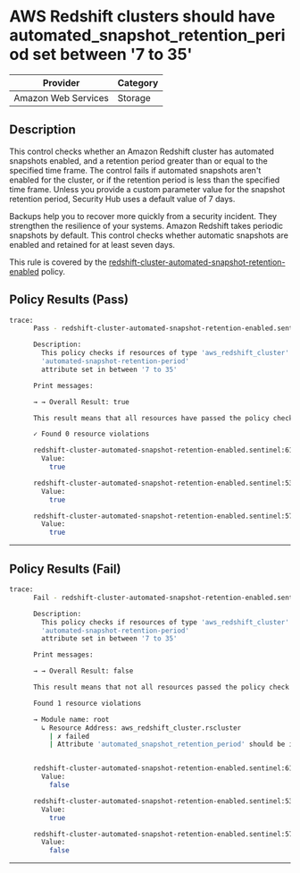 # AWS Redshift clusters should have automated_snapshot_retention_period set between '7 to 35'

| Provider            | Category  |
| ------------------- | --------  |
| Amazon Web Services |  Storage  |

## Description

This control checks whether an Amazon Redshift cluster has automated snapshots enabled, and a retention period greater than or equal to the specified time frame. The control fails if automated snapshots aren't enabled for the cluster, or if the retention period is less than the specified time frame. Unless you provide a custom parameter value for the snapshot retention period, Security Hub uses a default value of 7 days.

Backups help you to recover more quickly from a security incident. They strengthen the resilience of your systems. Amazon Redshift takes periodic snapshots by default. This control checks whether automatic snapshots are enabled and retained for at least seven days.

This rule is covered by the [redshift-cluster-automated-snapshot-retention-enabled](https://github.com/hashicorp/policy-library-FSBP-Policy-Set-for-AWS-Terraform/blob/main/policies/redshift/redshift-cluster-automated-snapshot-retention-enabled.sentinel) policy.

## Policy Results (Pass)

```bash
trace:
      Pass - redshift-cluster-automated-snapshot-retention-enabled.sentinel

      Description:
        This policy checks if resources of type 'aws_redshift_cluster' have the
        'automated-snapshot-retention-period'
        attribute set in between '7 to 35'

      Print messages:

      → → Overall Result: true

      This result means that all resources have passed the policy check for the policy redshift-cluster-automated-snapshot-retention-enabled.

      ✓ Found 0 resource violations

      redshift-cluster-automated-snapshot-retention-enabled.sentinel:61:1 - Rule "main"
        Value:
          true

      redshift-cluster-automated-snapshot-retention-enabled.sentinel:53:1 - Rule "check_if_automated_snapshot_retention_limits_are_valid"
        Value:
          true

      redshift-cluster-automated-snapshot-retention-enabled.sentinel:57:1 - Rule "check_redshift_cluster_backup_retention_violations"
        Value:
          true
```

---

## Policy Results (Fail)

```bash
trace:
      Fail - redshift-cluster-automated-snapshot-retention-enabled.sentinel

      Description:
        This policy checks if resources of type 'aws_redshift_cluster' have the
        'automated-snapshot-retention-period'
        attribute set in between '7 to 35'

      Print messages:

      → → Overall Result: false

      This result means that not all resources passed the policy check and the protected behavior is not allowed for the policy redshift-cluster-automated-snapshot-retention-enabled.

      Found 1 resource violations

      → Module name: root
        ↳ Resource Address: aws_redshift_cluster.rscluster
          | ✗ failed
          | Attribute 'automated_snapshot_retention_period' should be in between '7 to 35' for AWS DocumentDb Cluster. Refer to https://docs.aws.amazon.com/securityhub/latest/userguide/redshift-controls.html#redshift-3 for more details.


      redshift-cluster-automated-snapshot-retention-enabled.sentinel:61:1 - Rule "main"
        Value:
          false

      redshift-cluster-automated-snapshot-retention-enabled.sentinel:53:1 - Rule "check_if_automated_snapshot_retention_limits_are_valid"
        Value:
          true

      redshift-cluster-automated-snapshot-retention-enabled.sentinel:57:1 - Rule "check_redshift_cluster_backup_retention_violations"
        Value:
          false
```

---
